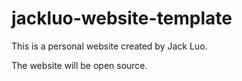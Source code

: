 # jackluo-website-template

This is a personal website created by Jack Luo.

The website will be open source.
